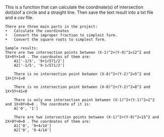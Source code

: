This is a function that can calculate the coordinate(s) of intersection dot(s)of a circle and a straight line. Then save the text result into a txt file and a csv file. 

    There are three main parts in the project:
    •	Calculate the coordinates
    •	Convert the improper fraction to simplest form.
    •	Convert the square roots to simplest form.
    
    Sample results:
    There are two intersection points between (X-1)^2+(Y-9)^2=12^2 and 5X+0Y+1=0 . The coordnates of them are:
        A1['-1/5', '9+1√571/2']
        A2['-1/5', '9-1√571/2']

        There is no intersection point between (X-8)^2+(Y-2)^2=5^2 and 1X+1Y+1=0

        There is no intersection point between (X-0)^2+(Y-2)^2=8^2 and 1X+5Y+41=0

        There is only one intersection point between (X-1)^2+(Y-1)^2=1^2 and 1X+0Y+0=0 . The coordnate of it is:
        A['0', '1']

        There are two intersection points between (X-1)^2+(Y-9)^2=15^2 and 2X+0Y+0=0 . The coordnates of them are:
        A1['0', '9+4√14']
        A2['0', '9-4√14']
